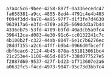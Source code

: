 
                a7a4c5c6-9bee-4258-887f-0a336ecedc47
                fa658381-a9cc-4855-8ed4-4791c4e4b403
                f094f3dd-9a70-4a95-97f7-d1f3fe7d4630
                963917a6-e3fd-4769-a625-669ddd3a7b44
                4336eb75-53fd-4709-b9fd-40a3cb5a0fc4
                396412ca-d083-4e30-91c6-cc0132241c7c
                4b100b2f-c322-44ab-8047-6e1c7b6276ec
                28ddf155-a2c6-4fff-b9b4-0966d0fbceff
                dbf6eac6-2124-4b45-878a-631813061bc4
                21c253e4-1108-465d-885f-338d077527e5
                f2887d60-9537-427f-bd23-bf713607e2a6
                a0632fc5-f4cd-4973-9847-95c73d3bb7c4
                